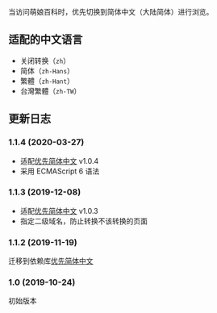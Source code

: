 当访问萌娘百科时，优先切换到简体中文（大陆简体）进行浏览。

## 适配的中文语言

- 关闭转换（`zh`）
- 简体（`zh-Hans`）
- 繁體（`zh-Hant`）
- 台灣繁體（`zh-TW`）

## 更新日志

### 1.1.4 (2020-03-27)

- 适配[优先简体中文](https://greasyfork.org/zh-CN/scripts/392621-%E4%BC%98%E5%85%88%E7%AE%80%E4%BD%93%E4%B8%AD%E6%96%87) v1.0.4
- 采用 ECMAScript 6 语法

### 1.1.3 (2019-12-08)

- 适配[优先简体中文](https://greasyfork.org/zh-CN/scripts/392621-%E4%BC%98%E5%85%88%E7%AE%80%E4%BD%93%E4%B8%AD%E6%96%87) v1.0.3
- 指定二级域名，防止转换不该转换的页面

### 1.1.2 (2019-11-19)

迁移到依赖库[优先简体中文](https://greasyfork.org/zh-CN/scripts/392621-%E4%BC%98%E5%85%88%E7%AE%80%E4%BD%93%E4%B8%AD%E6%96%87)

### 1.0 (2019-10-24)

初始版本